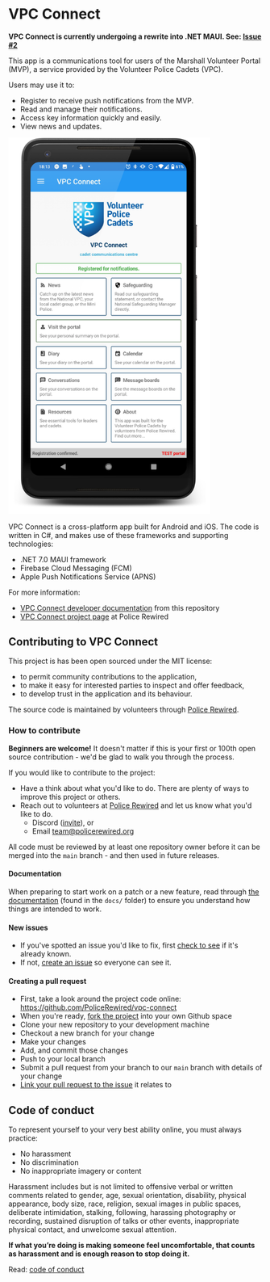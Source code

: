 # VPC Connect

**VPC Connect is currently undergoing a rewrite into .NET MAUI. See: [Issue #2](https://github.com/PoliceRewired/vpc-connect/issues/2)**

This app is a communications tool for users of the Marshall Volunteer Portal (MVP), a service provided by the Volunteer Police Cadets (VPC).

Users may use it to:

* Register to receive push notifications from the MVP.
* Read and manage their notifications.
* Access key information quickly and easily.
* View news and updates.

<img src="docs/images/2021-02-21-home-page.png" width="400px">

VPC Connect is a cross-platform app built for Android and iOS. The code is written in C#, and makes use of these frameworks and supporting technologies:

* .NET 7.0 MAUI framework
* Firebase Cloud Messaging (FCM)
* Apple Push Notifications Service (APNS)

For more information:

* [VPC Connect developer documentation](https://policerewired.github.io/vpc-connect/) from this repository
* [VPC Connect project page](https://www.policerewired.org/home/projects/vpc-connect) at Police Rewired

## Contributing to VPC Connect

This project is has been open sourced under the MIT license:

* to permit community contributions to the application,
* to make it easy for interested parties to inspect and offer feedback,
* to develop trust in the application and its behaviour.

The source code is maintained by volunteers through [Police Rewired](https://policerewired.org).

### How to contribute

**Beginners are welcome!** It doesn't matter if this is your first or 100th open source contribution - we'd be glad to walk you through the process.

If you would like to contribute to the project:

* Have a think about what you'd like to do. There are plenty of ways to improve this project or others.
* Reach out to volunteers at [Police Rewired](https://policerewired.org) and let us know what you'd like to do.
  * Discord ([invite](https://bit.ly/PoliceRewired-join-discord)), or
  * Email [team@policerewired.org](mailto:team@policerewired.org)

All code must be reviewed by at least one repository owner before it can be merged into the `main` branch - and then used in future releases.

#### Documentation

When preparing to start work on a patch or a new feature, read through [the documentation](https://policerewired.github.io/vpc-connect/) (found in the `docs/` folder) to ensure you understand how things are intended to work.

#### New issues

* If you've spotted an issue you'd like to fix, first [check to see](https://github.com/PoliceRewired/vpc-connect/issues) if it's already known.
* If not, [create an issue](https://github.com/PoliceRewired/vpc-connect/issues/new/choose) so everyone can see it.

#### Creating a pull request

* First, take a look around the project code online: https://github.com/PoliceRewired/vpc-connect
* When you're ready, [fork the project](https://github.com/PoliceRewired/vpc-connect/fork) into your own Github space
* Clone your new repository to your development machine
* Checkout a new branch for your change
* Make your changes
* Add, and commit those changes
* Push to your local branch
* Submit a pull request from your branch to our `main` branch with details of your change
* [Link your pull request to the issue](https://docs.github.com/en/issues/tracking-your-work-with-issues/linking-a-pull-request-to-an-issue) it relates to

## Code of conduct

To represent yourself to your very best ability online, you must always practice:

* No harassment
* No discrimination
* No inappropriate imagery or content

Harassment includes but is not limited to offensive verbal or written comments related to gender, age,
sexual orientation, disability, physical appearance, body size, race, religion, sexual images in public spaces,
deliberate intimidation, stalking, following, harassing photography or recording, sustained disruption of talks
or other events, inappropriate physical contact, and unwelcome sexual attention.

**If what you’re doing is making someone feel uncomfortable, that counts as harassment and is enough reason to stop doing it.**

Read: [code of conduct](https://www.policerewired.org/home/conduct)
